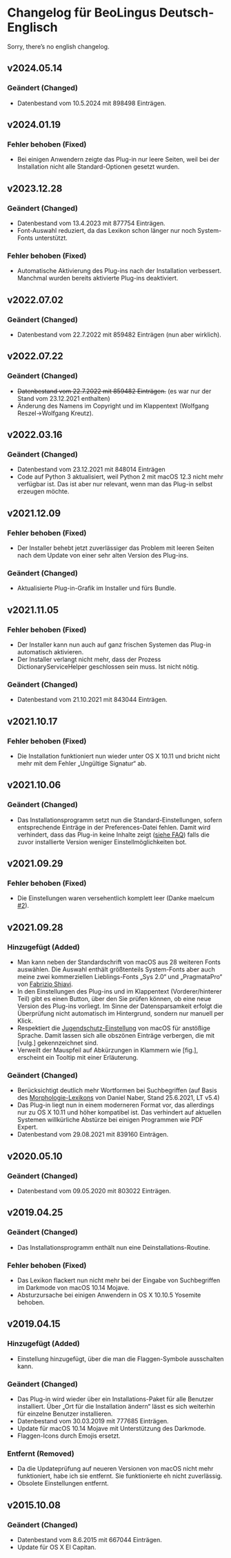 # Changelog für BeoLingus Deutsch-Englisch

Sorry, there’s no english changelog.

## v2024.05.14

### Geändert (Changed)

- Datenbestand vom 10.5.2024 mit 898498 Einträgen.

## v2024.01.19

### Fehler behoben (Fixed)

- Bei einigen Anwendern zeigte das Plug-in nur leere Seiten, weil bei der Installation nicht alle Standard-Optionen gesetzt wurden.

## v2023.12.28

### Geändert (Changed)

- Datenbestand vom 13.4.2023 mit 877754 Einträgen.
- Font-Auswahl reduziert, da das Lexikon schon länger nur noch System-Fonts unterstützt.

### Fehler behoben (Fixed)

- Automatische Aktivierung des Plug-ins nach der Installation verbessert. Manchmal wurden bereits aktivierte Plug-ins deaktiviert.

## v2022.07.02

### Geändert (Changed)

- Datenbestand vom 22.7.2022 mit 859482 Einträgen (nun aber wirklich).

## v2022.07.22

### Geändert (Changed)

- ~~Datenbestand vom 22.7.2022 mit 859482 Einträgen.~~ (es war nur der Stand vom 23.12.2021 enthalten)
- Änderung des Namens im Copyright und im Klappentext (Wolfgang Reszel→Wolfgang Kreutz).

## v2022.03.16

### Geändert (Changed)

- Datenbestand vom 23.12.2021 mit 848014 Einträgen
- Code auf Python 3 aktualisiert, weil Python 2 mit macOS 12.3 nicht mehr verfügbar ist. Das ist aber nur relevant, wenn man das Plug-in selbst erzeugen möchte. 

## v2021.12.09

### Fehler behoben (Fixed)

- Der Installer behebt jetzt zuverlässiger das Problem mit leeren Seiten nach dem Update von einer sehr alten Version des Plug-ins.

### Geändert (Changed)

- Aktualisierte Plug-in-Grafik im Installer und fürs Bundle.

## v2021.11.05

### Fehler behoben (Fixed)

- Der Installer kann nun auch auf ganz frischen Systemen das Plug-in automatisch aktivieren.
- Der Installer verlangt nicht mehr, dass der Prozess DictionaryServiceHelper geschlossen sein muss. Ist nicht nötig.

### Geändert (Changed)

- Datenbestand vom 21.10.2021 mit 843044 Einträgen.

## v2021.10.17

### Fehler behoben (Fixed)

- Die Installation funktioniert nun wieder unter OS X 10.11 und bricht nicht mehr mit dem Fehler „Ungültige Signatur“ ab.

## v2021.10.06

### Geändert (Changed)

- Das Installationsprogramm setzt nun die Standard-Einstellungen, sofern entsprechende Einträge in der Preferences-Datei fehlen. Damit wird verhindert, dass das Plug-in keine Inhalte zeigt ([siehe FAQ](https://tekl.de/lexikon-faq/lexikon-plug-zeigt-keine-inhalte)) falls die zuvor installierte Version weniger Einstellmöglichkeiten bot.

## v2021.09.29

### Fehler behoben (Fixed)

- Die Einstellungen waren versehentlich komplett leer (Danke maelcum [#2](https://github.com/Tekl/beolingus-deutsch-englisch/issues/2)).

## v2021.09.28

### Hinzugefügt (Added)

- Man kann neben der Standardschrift von macOS aus 28 weiteren Fonts auswählen. Die Auswahl enthält größtenteils System-Fonts aber auch meine zwei kommerziellen Lieblings-Fonts „Sys 2.0“ und „PragmataPro“ von [Fabrizio Shiavi](https://fsd.it).
- In den Einstellungen des Plug-ins und im Klappentext (Vorderer/hinterer Teil) gibt es einen Button, über den Sie prüfen können, ob eine neue Version des Plug-ins vorliegt. Im Sinne der Datensparsamkeit erfolgt die Überprüfung nicht automatisch im Hintergrund, sondern nur manuell per Klick.
- Respektiert die [Jugendschutz-Einstellung](https://support.apple.com/de-de/guide/mac-help/mchlbcf0dfe2/mac) von macOS für anstößige Sprache. Damit lassen sich alle obszönen Einträge verbergen, die mit [vulg.] gekennzeichnet sind.
- Verweilt der Mauspfeil auf Abkürzungen in Klammern wie [fig.], erscheint ein Tooltip mit einer Erläuterung.

### Geändert (Changed)

- Berücksichtigt deutlich mehr Wortformen bei Suchbegriffen (auf Basis des [Morphologie-Lexikons](https://www.danielnaber.de/morphologie/) von Daniel Naber, Stand 25.6.2021, LT v5.4)
- Das Plug-in liegt nun in einem moderneren Format vor, das allerdings nur zu OS X 10.11 und höher kompatibel ist. Das verhindert auf aktuellen Systemen willkürliche Abstürze bei einigen Programmen wie PDF Expert.
- Datenbestand vom 29.08.2021 mit 839160 Einträgen.

## v2020.05.10

### Geändert (Changed)

- Datenbestand vom 09.05.2020 mit 803022 Einträgen.

## v2019.04.25

### Geändert (Changed)

- Das Installationsprogramm enthält nun eine Deinstallations-Routine.

### Fehler behoben (Fixed)

- Das Lexikon flackert nun nicht mehr bei der Eingabe von Suchbegriffen im Darkmode von macOS 10.14 Mojave.
- Absturzursache bei einigen Anwendern in OS X 10.10.5 Yosemite behoben.

## v2019.04.15

### Hinzugefügt (Added)

- Einstellung hinzugefügt, über die man die Flaggen-Symbole ausschalten kann.

### Geändert (Changed)

- Das Plug-in wird wieder über ein Installations-Paket für alle Benutzer installiert. Über „Ort für die Installation ändern“ lässt es sich weiterhin für einzelne Benutzer installieren.
- Datenbestand vom 30.03.2019 mit 777685 Einträgen.
- Update für macOS 10.14 Mojave mit Unterstützung des Darkmode.
- Flaggen-Icons durch Emojis ersetzt.

### Entfernt (Removed)

- Da die Updateprüfung auf neueren Versionen von macOS nicht mehr funktioniert, habe ich sie entfernt. Sie funktionierte eh nicht zuverlässig.
- Obsolete Einstellungen entfernt.

## v2015.10.08

### Geändert (Changed)

- Datenbestand vom 8.6.2015 mit 667044 Einträgen.
- Update für OS X El Capitan.
